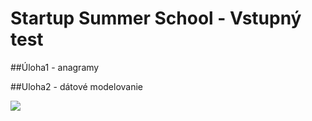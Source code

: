 Startup Summer School - Vstupný test
============

##Úloha1 - anagramy

##Uloha2 - dátové modelovanie 

![](https://www.dropbox.com/s/3j9e7of01jc6zse/spot_uloha2.png)
